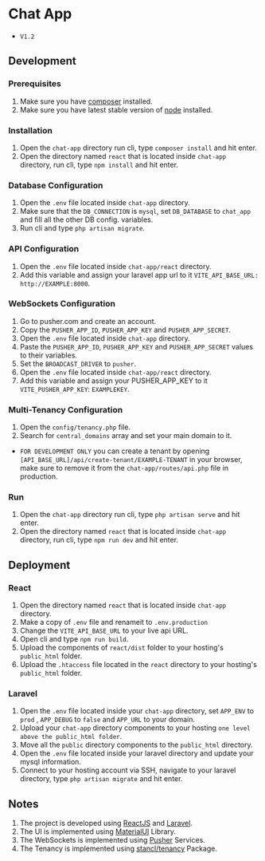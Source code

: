 # Chat App

- `V1.2`

## Development

### Prerequisites

1. Make sure you have [composer](https://getcomposer.org/download/) installed.
2. Make sure you have latest stable version of [node](https://nodejs.org/en/download/) installed.

### Installation
1. Open the `chat-app` directory run cli, type `composer install` and hit enter.
2. Open the directory named `react` that is located inside `chat-app` directory, run cli, type `npm install` and hit enter.

### Database Configuration
1. Open the `.env` file located inside `chat-app` directory.
2. Make sure that the `DB_CONNECTION` is `mysql`, set `DB_DATABASE` to `chat_app` and fill all the other DB config. variables.
3. Run cli and type `php artisan migrate`.

### API Configuration
1. Open the `.env` file located inside `chat-app/react` directory.
2. Add this variable and assign your laravel app url to it `VITE_API_BASE_URL: http://EXAMPLE:8000`.

### WebSockets Configuration
1. Go to pusher.com and create an account.
2. Copy the `PUSHER_APP_ID`, `PUSHER_APP_KEY` and `PUSHER_APP_SECRET`.
3. Open the `.env` file located inside `chat-app` directory.
4. Paste the `PUSHER_APP_ID`, `PUSHER_APP_KEY` and `PUSHER_APP_SECRET` values to their variables.
5. Set the `BROADCAST_DRIVER` to `pusher`.
6. Open the `.env` file located inside `chat-app/react` directory.
7. Add this variable and assign your PUSHER_APP_KEY to it `VITE_PUSHER_APP_KEY`: `EXAMPLEKEY`.

### Multi-Tenancy Configuration
1. Open the `config/tenancy.php` file.
2. Search for `central_domains` array and set your main domain to it.
- `FOR DEVELOPMENT ONLY` you can create a tenant by opening `[API_BASE_URL]/api/create-tenant/EXAMPLE-TENANT` in your browser, make sure to remove it from the `chat-app/routes/api.php` file in production.

### Run
1. Open the `chat-app` directory run cli, type `php artisan serve` and hit enter.
2. Open the directory named `react` that is located inside `chat-app` directory, run cli, type `npm run dev` and hit enter.

## Deployment

### React
1. Open the directory named `react` that is located inside `chat-app` directory.
2. Make a copy of `.env` file and renameit to `.env.production`
3. Change the `VITE_API_BASE_URL` to your live api URL.
4. Open cli and type `npm run build`.
5. Upload the components of `react/dist` folder to your hosting's `public_html` folder.
6. Upload the `.htaccess` file located in the `react` directory to your hosting's `public_html` folder.

### Laravel
1. Open the `.env` file located inside your `chat-app` directory, set `APP_ENV` to `prod` , `APP_DEBUG` to `false` and `APP_URL` to your domain.
2. Upload your `chat-app` directory components to your hosting `one level above the public_html folder`.
3. Move all the `public` directory components to the `public_html` directory.
4. Open the `.env` file located inside your laravel directory and update your mysql information.
5. Connect to your hosting account via SSH, navigate to your laravel directory, type `php artisan migrate` and hit enter.

## Notes
1. The project is developed using [ReactJS](https://react.dev) and [Laravel](https://laravel.com).
2. The UI is implemented using [MaterialUI](https://mui.com) Library.
3. The WebSockets is implemented using [Pusher](https://pusher.com) Services.
4. The Tenancy is implemented using [stancl/tenancy](https://tenancyforlaravel.com) Package.
